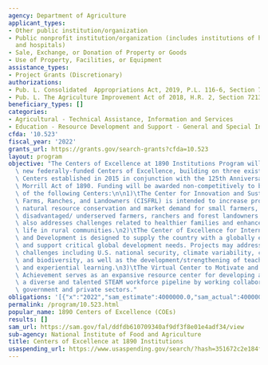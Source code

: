 ```yaml
---
agency: Department of Agriculture
applicant_types:
- Other public institution/organization
- Public nonprofit institution/organization (includes institutions of higher education
  and hospitals)
- Sale, Exchange, or Donation of Property or Goods
- Use of Property, Facilities, or Equipment
assistance_types:
- Project Grants (Discretionary)
authorizations:
- Pub. L. Consolidated  Appropriations Act, 2019, P.L. 116-6, Section 774.
- Pub. L. The Agriculture Improvement Act of 2018, H.R. 2, Section 7213.
beneficiary_types: []
categories:
- Agricultural - Technical Assistance, Information and Services
- Education - Resource Development and Support - General and Special Interest Organizations
cfda: '10.523'
fiscal_year: '2022'
grants_url: https://grants.gov/search-grants?cfda=10.523
layout: program
objective: "The Centers of Excellence at 1890 Institutions Program will establish\
  \ new federally-funded Centers of Excellence, building on three existing non-federal\
  \ Centers established in 2015 in conjunction with the 125th Anniversary of the Second\
  \ Morrill Act of 1890. Funding will be awarded non-competitively to build capacity\
  \ of the following Centers:\n\n1)\tThe Center for Innovation and Sustainable Small\
  \ Farms, Ranches, and Landowners (CISFRL) is intended to increase profitability,\
  \ natural resource conservation and market demand for small farmers, including socially\
  \ disadvantaged/ underserved farmers, ranchers and forest landowners. This Center\
  \ also addresses challenges related to healthier families and enhanced quality of\
  \ life in rural communities.\n2)\tThe Center of Excellence for International Engagement\
  \ and Development is designed to supply the country with a globally educated workforce\
  \ and support critical global development needs. Projects may address trans-boundary\
  \ challenges including U.S. national security, climate variability, conservation,\
  \ and biodiversity, as well as the development/strengthening of teaching curricula\
  \ and experiential learning.\n3)\tThe Virtual Center to Motivate and Educate for\
  \ Achievement serves as an expansive resource center for developing and sustaining\
  \ a diverse and talented STEAM workforce pipeline by working collaboratively with\
  \ government and private sectors."
obligations: '[{"x":"2022","sam_estimate":4000000.0,"sam_actual":4000000.0,"usa_spending_actual":5260000.0},{"x":"2023","sam_estimate":4000000.0,"sam_actual":0.0,"usa_spending_actual":1703100.0},{"x":"2024","sam_estimate":0.0,"sam_actual":0.0,"usa_spending_actual":1680000.0}]'
permalink: /program/10.523.html
popular_name: 1890 Centers of Excellence (COEs)
results: []
sam_url: https://sam.gov/fal/ddfdb610709340af9df3f8e01e4adf34/view
sub-agency: National Institute of Food and Agriculture
title: Centers of Excellence at 1890 Institutions
usaspending_url: https://www.usaspending.gov/search/?hash=351672c2e184f2860b49c438a8e3d471
---
```

